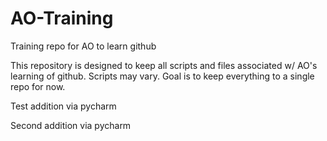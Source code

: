 # AO-Training
Training repo for AO to learn github

This repository is designed to keep all scripts and files associated w/ AO's learning of github.  Scripts may vary.  Goal is to keep everything to a single repo for now.

Test addition via pycharm

Second addition via pycharm
